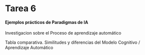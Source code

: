 # Tarea 6
#### Ejemplos prácticos de Paradigmas de IA


Investigacion sobre el Proceso de aprendizaje automático


Tabla comparativa. Similitudes y diferencias del Modelo Cognitivo / Aprendizaje Automático